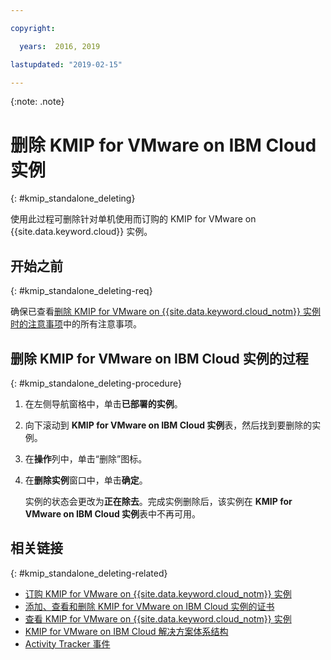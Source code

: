 ```yaml
---

copyright:

  years:  2016, 2019

lastupdated: "2019-02-15"

---
```


{:note: .note}

# 删除 KMIP for VMware on IBM Cloud 实例
{: #kmip_standalone_deleting}

使用此过程可删除针对单机使用而订购的 KMIP for VMware on {{site.data.keyword.cloud}} 实例。

## 开始之前
{: #kmip_standalone_deleting-req}

确保已查看[删除 KMIP for VMware on {{site.data.keyword.cloud_notm}} 实例时的注意事项](/docs/services/vmwaresolutions/services?topic=vmware-solutions-kmip_standalone_considerations)中的所有注意事项。

## 删除 KMIP for VMware on IBM Cloud 实例的过程
{: #kmip_standalone_deleting-procedure}

1. 在左侧导航窗格中，单击**已部署的实例**。
2. 向下滚动到 **KMIP for VMware on IBM Cloud 实例**表，然后找到要删除的实例。
3. 在**操作**列中，单击“删除”图标。
4. 在**删除实例**窗口中，单击**确定**。

   实例的状态会更改为**正在除去**。完成实例删除后，该实例在 **KMIP for VMware on IBM Cloud 实例**表中不再可用。

## 相关链接
{: #kmip_standalone_deleting-related}

* [订购 KMIP for VMware on {{site.data.keyword.cloud_notm}} 实例](/docs/services/vmwaresolutions/services?topic=vmware-solutions-kmip_standalone_ordering)
* [添加、查看和删除 KMIP for VMware on IBM Cloud 实例的证书](/docs/services/vmwaresolutions/services?topic=vmware-solutions-kmip_standalone_addingdeletingcert)
* [查看 KMIP for VMware on {{site.data.keyword.cloud_notm}} 实例](/docs/services/vmwaresolutions/services?topic=vmware-solutions-kmip_standalone_viewing)
* [KMIP for VMware on IBM Cloud 解决方案体系结构](/docs/services/vmwaresolutions/archiref/kmip?topic=vmware-solutions-kmip-overview)
* [Activity Tracker 事件](/docs/services/vmwaresolutions/vmonic?topic=vmware-solutions-at-events)
